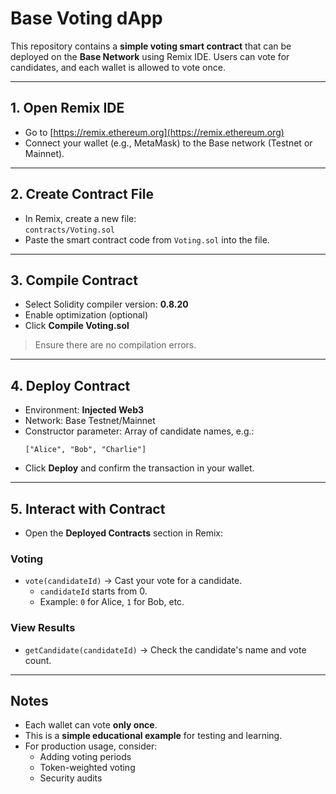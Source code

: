 # Base Voting dApp

This repository contains a **simple voting smart contract** that can be deployed on the **Base Network** using Remix IDE. Users can vote for candidates, and each wallet is allowed to vote once.  

---

## 1. Open Remix IDE

- Go to [https://remix.ethereum.org](https://remix.ethereum.org)  
- Connect your wallet (e.g., MetaMask) to the Base network (Testnet or Mainnet).

---

## 2. Create Contract File

- In Remix, create a new file:  
  `contracts/Voting.sol`  
- Paste the smart contract code from `Voting.sol` into the file.

---

## 3. Compile Contract

- Select Solidity compiler version: **0.8.20**  
- Enable optimization (optional)  
- Click **Compile Voting.sol**  

> Ensure there are no compilation errors.

---

## 4. Deploy Contract

- Environment: **Injected Web3**  
- Network: Base Testnet/Mainnet  
- Constructor parameter: Array of candidate names, e.g.:  
  ```solidity
  ["Alice", "Bob", "Charlie"]
  ```  
- Click **Deploy** and confirm the transaction in your wallet.

---

## 5. Interact with Contract

- Open the **Deployed Contracts** section in Remix:  

### Voting
- `vote(candidateId)` → Cast your vote for a candidate.  
  - `candidateId` starts from 0.  
  - Example: `0` for Alice, `1` for Bob, etc.  

### View Results
- `getCandidate(candidateId)` → Check the candidate's name and vote count.  

---

## Notes

- Each wallet can vote **only once**.  
- This is a **simple educational example** for testing and learning.  
- For production usage, consider:  
  - Adding voting periods  
  - Token-weighted voting  
  - Security audits  

